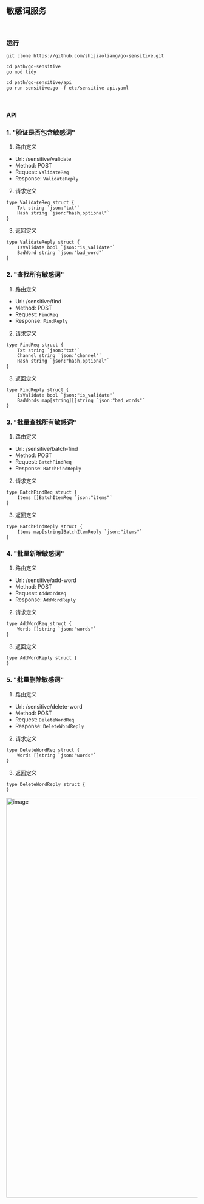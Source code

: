 
## 敏感词服务

<br />

### 运行

```
git clone https://github.com/shijiaoliang/go-sensitive.git

cd path/go-sensitive
go mod tidy

cd path/go-sensitive/api
go run sensitive.go -f etc/sensitive-api.yaml
```

<br />

### API



### 1. "验证是否包含敏感词"

1. 路由定义

- Url: /sensitive/validate
- Method: POST
- Request: `ValidateReq`
- Response: `ValidateReply`

2. 请求定义


```golang
type ValidateReq struct {
	Txt string `json:"txt"`
	Hash string `json:"hash,optional"`
}
```


3. 返回定义


```golang
type ValidateReply struct {
	IsValidate bool `json:"is_validate"`
	BadWord string `json:"bad_word"`
}
```
  


### 2. "查找所有敏感词"

1. 路由定义

- Url: /sensitive/find
- Method: POST
- Request: `FindReq`
- Response: `FindReply`

2. 请求定义


```golang
type FindReq struct {
	Txt string `json:"txt"`
	Channel string `json:"channel"`
	Hash string `json:"hash,optional"`
}
```


3. 返回定义


```golang
type FindReply struct {
	IsValidate bool `json:"is_validate"`
	BadWords map[string][]string `json:"bad_words"`
}
```
  


### 3. "批量查找所有敏感词"

1. 路由定义

- Url: /sensitive/batch-find
- Method: POST
- Request: `BatchFindReq`
- Response: `BatchFindReply`

2. 请求定义


```golang
type BatchFindReq struct {
	Items []BatchItemReq `json:"items"`
}
```


3. 返回定义


```golang
type BatchFindReply struct {
	Items map[string]BatchItemReply `json:"items"`
}
```
  


### 4. "批量新增敏感词"

1. 路由定义

- Url: /sensitive/add-word
- Method: POST
- Request: `AddWordReq`
- Response: `AddWordReply`

2. 请求定义


```golang
type AddWordReq struct {
	Words []string `json:"words"`
}
```


3. 返回定义


```golang
type AddWordReply struct {
}
```
  


### 5. "批量删除敏感词"

1. 路由定义

- Url: /sensitive/delete-word
- Method: POST
- Request: `DeleteWordReq`
- Response: `DeleteWordReply`

2. 请求定义


```golang
type DeleteWordReq struct {
	Words []string `json:"words"`
}
```


3. 返回定义


```golang
type DeleteWordReply struct {
}
```

<img width="1050" alt="image" src="https://user-images.githubusercontent.com/4861699/204117949-8e8c597a-0853-43f8-87fd-3ca4aa876c9a.png">


